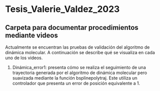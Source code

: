# Tesis_Valerie_Valdez_2023
## Carpeta para documentar procedimientos mediante videos

Actualmente se encuentran las pruebas de validación del algoritmo de dinámica molecular. A continuación se describe qué se visualiza en cada uno de los videos.
1. Dinámica_error1: presenta cómo se realiza el seguimiento de una trayectoria generada por el algoritmo de dinámica molecular pero suavizada mediante la función bsplinepolytraj. Este utiliza un controlador que presenta un error de posición equivalente a 1.
